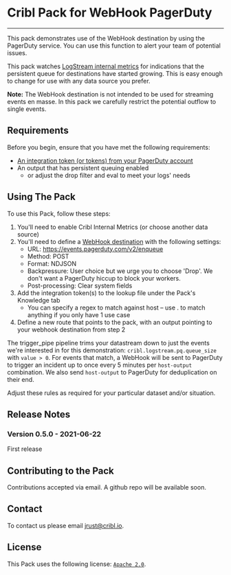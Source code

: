 # Cribl Pack for WebHook PagerDuty
----

This pack demonstrates use of the WebHook destination by using the PagerDuty service. You can use this function to alert your team of potential issues.

This pack watches [LogStream internal metrics](https://docs.cribl.io/docs/sources-cribl-internal) for indications that the persistent queue for destinations have started growing. This is easy enough to change for use with any data source you prefer.

**Note:** The WebHook destination is not intended to be used for streaming events en masse. In this pack we carefully restrict the potential outflow to single events.


## Requirements

Before you begin, ensure that you have met the following requirements:

* [An integration token (or tokens) from your PagerDuty account](https://support.pagerduty.com/docs/generating-api-keys)
* An output that has persistent queuing enabled
   - or adjust the drop filter and eval to meet your logs' needs

## Using The Pack

To use this Pack, follow these steps:

1. You'll need to enable Cribl Internal Metrics (or choose another data source)
2. You'll need to define a [WebHook destination](https://docs.cribl.io/docs/destinations-webhook) with the following settings:
   - URL: https://events.pagerduty.com/v2/enqueue
   - Method: POST
   - Format: NDJSON
   - Backpressure: User choice but we urge you to choose 'Drop'. We don't want a PagerDuty hiccup to block your workers.
   - Post-processing: Clear system fields
3. Add the integration token(s) to the lookup file under the Pack's Knowledge tab
    - You can specify a regex to match against host – use . to match anything if you only have 1 use case
4. Define a new route that points to the pack, with an output pointing to your webhook destination from step 2

The trigger_pipe pipeline trims your datastream down to just the events we're interested in for this demonstration: `cribl.logstream.pq.queue_size` with `value > 0`. For events that match, a WebHook will be sent to PagerDuty to trigger an incident up to once every 5 minutes per `host-output` combination. We also send `host-output` to PagerDuty for deduplication on their end.

Adjust these rules as required for your particular dataset and/or situation.

## Release Notes

### Version 0.5.0 - 2021-06-22
First release

## Contributing to the Pack
Contributions accepted via email. A github repo will be available soon.

## Contact
To contact us please email <jrust@cribl.io>.

## License
This Pack uses the following license: [`Apache 2.0`](https://github.com/criblio/appscope/blob/master/LICENSE).
